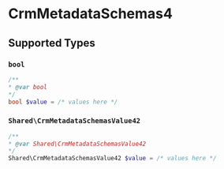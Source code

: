 # CrmMetadataSchemas4


## Supported Types

### `bool`

```php
/**
* @var bool
*/
bool $value = /* values here */
```

### `Shared\CrmMetadataSchemasValue42`

```php
/**
* @var Shared\CrmMetadataSchemasValue42
*/
Shared\CrmMetadataSchemasValue42 $value = /* values here */
```


